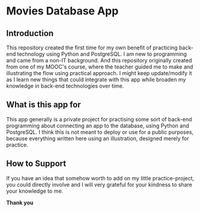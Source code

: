 # Movies Database App


## Introduction

This repository created the first time for my own benefit of practicing back-end technology using Python and PostgreSQL. I am new to programming and came from a non-IT background. And this repository originally created from one of my MOOC's course, where the teacher guided me to make and illustrating the flow using practical approach. I might keep update/modify it as I learn new things that could integrate with this app while broaden my knowledge in back-end technologies over time. 


## What is this app for

This app generally is a private project for practising some sort of back-end programming about connecting an app to the database, using Python and PostgreSQL.
I think this is not meant to deploy or use for a public purposes, because everything written here using an illustration, designed merely for practice.


## How to Support

If you have an idea that somehow worth to add on my little practice-project, you could directly involve and I will very grateful for your kindness to share your knowledge to me.

**Thank you**
